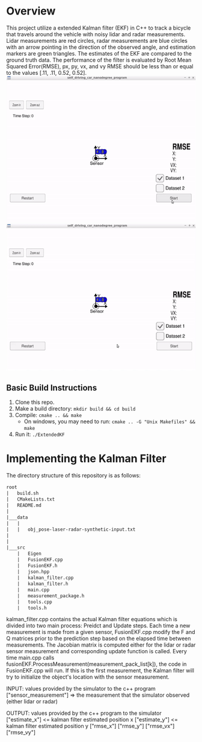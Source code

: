 # Overview
This project utilize a extended Kalman filter (EKF) in C++ to track a bicycle that travels around the vehicle with noisy lidar and radar measurements.  Lidar measurements are red circles, radar measurements are blue circles with an arrow pointing in the direction of the observed angle, and estimation markers are green triangles. The estimates of the EKF are compared to the ground truth data. The performance of the filter is evaluated by Root Mean Squared Error(RMSE), px, py, vx, and vy RMSE should be less than or equal to the values [.11, .11, 0.52, 0.52].
![](video/EKFd1.gif)
![](video/EKFd2.gif)

## Basic Build Instructions

1. Clone this repo.
2. Make a build directory: `mkdir build && cd build`
3. Compile: `cmake .. && make` 
   * On windows, you may need to run: `cmake .. -G "Unix Makefiles" && make`
4. Run it: `./ExtendedKF `

# Implementing the Kalman Filter 
The directory structure of this repository is as follows:
```
root
|   build.sh
|   CMakeLists.txt
|   README.md
|
|___data
|   |   
|   |   obj_pose-laser-radar-synthetic-input.txt
|   
|   
|___src
    |   Eigen
    |   FusionEKF.cpp
    |   FusionEKF.h
    |   json.hpp
    |   kalman_filter.cpp
    |   kalman_filter.h
    |   main.cpp
    |   measurement_package.h
    |   tools.cpp
    |   tools.h
```
kalman_filter.cpp contains the actual Kalman filter equations which is divided into two main process: Preidct and Update steps. Each time a new measurement is made from a given sensor, FusionEKF.cpp modify the F and Q matrices prior to the prediction step based on the elapsed time between measurements. The Jacobian matrix is computed either for the lidar or radar sensor measurement and corresponding update function is called. Every time main.cpp calls fusionEKF.ProcessMeasurement(measurement_pack_list[k]), the code in FusionEKF.cpp will run. If this is the first measurement, the Kalman filter will try to initialize the object's location with the sensor measurement.
 
INPUT: values provided by the simulator to the c++ program
["sensor_measurement"] => the measurement that the simulator observed (either lidar or radar)

OUTPUT: values provided by the c++ program to the simulator
["estimate_x"] <= kalman filter estimated position x
["estimate_y"] <= kalman filter estimated position y
["rmse_x"]
["rmse_y"]
["rmse_vx"]
["rmse_vy"]

